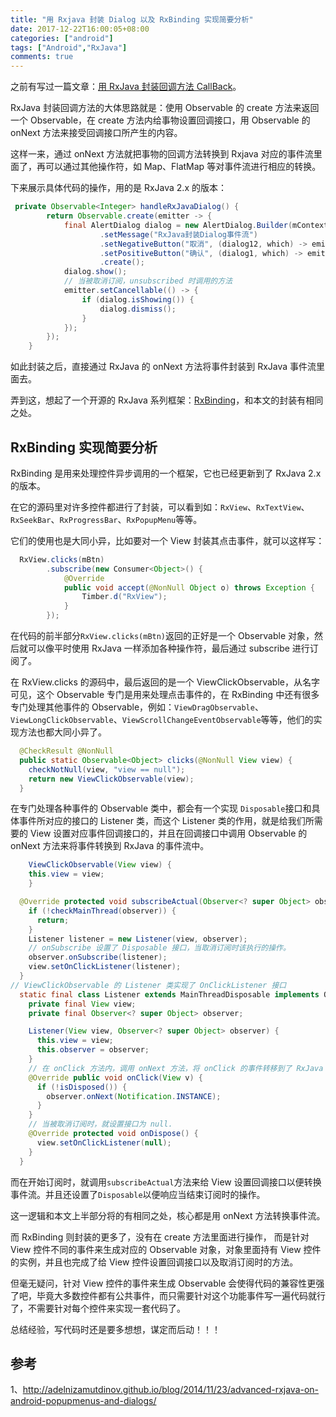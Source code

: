 ```yaml
---
title: "用 Rxjava 封装 Dialog 以及 RxBinding 实现简要分析"
date: 2017-12-22T16:00:05+08:00
categories: ["android"]
tags: ["Android","RxJava"]
comments: true
---
```

 

之前有写过一篇文章：[用 RxJava 封装回调方法 CallBack](http://www.glumes.com/wrapper-callback-by-rxjava/)。

RxJava 封装回调方法的大体思路就是：使用 Observable 的 create 方法来返回一个 Observable，在 create 方法内给事物设置回调接口，用 Observable 的 onNext 方法来接受回调接口所产生的内容。

这样一来，通过 onNext 方法就把事物的回调方法转换到 Rxjava 对应的事件流里面了，再可以通过其他操作符，如 Map、FlatMap 等对事件流进行相应的转换。

<!--more-->

下来展示具体代码的操作，用的是 RxJava 2.x 的版本：

``` java
 private Observable<Integer> handleRxJavaDialog() {
        return Observable.create(emitter -> {
            final AlertDialog dialog = new AlertDialog.Builder(mContext)
                    .setMessage("RxJava封装Dialog事件流")
                    .setNegativeButton("取消", (dialog12, which) -> emitter.onNext(which)) 
                    .setPositiveButton("确认", (dialog1, which) -> emitter.onComplete())
                    .create();
            dialog.show();
            // 当被取消订阅，unsubscribed 时调用的方法
            emitter.setCancellable(() -> {
                if (dialog.isShowing()) {
                    dialog.dismiss();
                }
            });
        });
    }
```

如此封装之后，直接通过 RxJava 的 onNext 方法将事件封装到 RxJava 事件流里面去。

弄到这，想起了一个开源的 RxJava 系列框架：[RxBinding](https://github.com/JakeWharton/RxBinding)，和本文的封装有相同之处。

## RxBinding 实现简要分析

RxBinding 是用来处理控件异步调用的一个框架，它也已经更新到了 RxJava 2.x 的版本。

在它的源码里对许多控件都进行了封装，可以看到如：`RxView`、`RxTextView`、`RxSeekBar`、`RxProgressBar`、`RxPopupMenu`等等。

它们的使用也是大同小异，比如要对一个 View 封装其点击事件，就可以这样写：
``` java
  RxView.clicks(mBtn)
		.subscribe(new Consumer<Object>() {
            @Override
            public void accept(@NonNull Object o) throws Exception {
                Timber.d("RxView");
            }
        });
```
在代码的前半部分`RxView.clicks(mBtn)`返回的正好是一个 Observable 对象，然后就可以像平时使用 RxJava 一样添加各种操作符，最后通过 subscribe 进行订阅了。

在 RxView.clicks 的源码中，最后返回的是一个 ViewClickObservable，从名字可见，这个 Observable 专门是用来处理点击事件的，在 RxBinding 中还有很多专门处理其他事件的 Observable，例如：`ViewDragObservable`、`ViewLongClickObservable`、`ViewScrollChangeEventObservable`等等，他们的实现方法也都大同小异了。

``` java
  @CheckResult @NonNull
  public static Observable<Object> clicks(@NonNull View view) {
    checkNotNull(view, "view == null");
    return new ViewClickObservable(view);
  }
```

在专门处理各种事件的 Observable 类中，都会有一个实现 `Disposable`接口和具体事件所对应的接口的 Listener 类，而这个 Listener 类的作用，就是给我们所需要的 View 设置对应事件回调接口的，并且在回调接口中调用 Observable 的 onNext 方法来将事件转换到 RxJava 的事件流中。

``` java
	ViewClickObservable(View view) {
    this.view = view;
	}

  @Override protected void subscribeActual(Observer<? super Object> observer) {
    if (!checkMainThread(observer)) {
      return;
    }
    Listener listener = new Listener(view, observer);
	// onSubscribe 设置了 Disposable 接口，当取消订阅时该执行的操作。
    observer.onSubscribe(listener);
    view.setOnClickListener(listener);
  }
// ViewClickObservable 的 Listener 类实现了 OnClickListener 接口
  static final class Listener extends MainThreadDisposable implements OnClickListener {
    private final View view;
    private final Observer<? super Object> observer;

    Listener(View view, Observer<? super Object> observer) {
      this.view = view;
      this.observer = observer;
    }
	// 在 onClick 方法内，调用 onNext 方法，将 onClick 的事件转移到了 RxJava 的事件流里面去了
    @Override public void onClick(View v) {
      if (!isDisposed()) {
        observer.onNext(Notification.INSTANCE);
      }
    }
    // 当被取消订阅时，就设置接口为 null.
    @Override protected void onDispose() {
      view.setOnClickListener(null);
    }
  }
``` 
而在开始订阅时，就调用`subscribeActual`方法来给 View 设置回调接口以便转换事件流。并且还设置了`Disposable`以便响应当结束订阅时的操作。

这一逻辑和本文上半部分将的有相同之处，核心都是用 onNext 方法转换事件流。

而 RxBinding 则封装的更多了，没有在 create 方法里面进行操作， 而是针对 View 控件不同的事件来生成对应的 Observable 对象，对象里面持有 View 控件的实例，并且也完成了给 View 控件设置回调接口以及取消订阅时的方法。

但毫无疑问，针对 View 控件的事件来生成 Observable 会使得代码的兼容性更强了吧，毕竟大多数控件都有公共事件，而只需要针对这个功能事件写一遍代码就行了，不需要针对每个控件来实现一套代码了。

总结经验，写代码时还是要多想想，谋定而后动！！！

## 参考

1、http://adelnizamutdinov.github.io/blog/2014/11/23/advanced-rxjava-on-android-popupmenus-and-dialogs/



